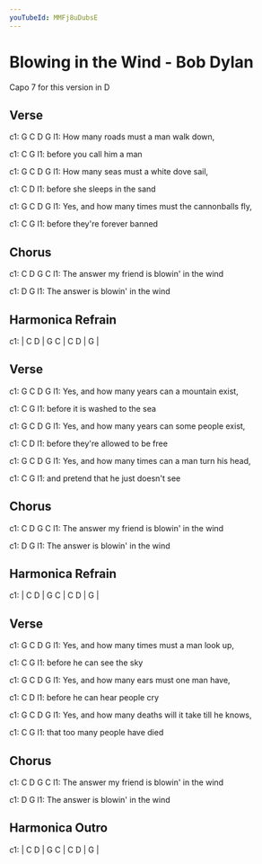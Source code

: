 ```yaml
---
youTubeId: MMFj8uDubsE
---
```


# Blowing in the Wind - Bob Dylan

Capo 7 for this version in D
 
 
## Verse
c1: G        C            D        G
l1: How many roads must a man walk down,

c1:            C          G
l1: before you call him a man

c1: G        C           D          G
l1: How many seas must a white dove sail,

c1:            C             D
l1: before she sleeps in the sand

c1:          G        C              D           G
l1: Yes, and how many times must the cannonballs fly,

c1:                C       G
l1: before they're forever banned

## Chorus
c1: C            D        G                C
l1: The answer my friend is blowin' in the wind

c1:               D              G
l1: The answer is blowin' in the wind

## Harmonica Refrain
c1: | C  D | G  C | C  D | G |
 
## Verse
c1:          G        C           D         G
l1: Yes, and how many years can a mountain exist,

c1:              C             G
l1: before it is washed to the sea

c1:          G        C              D      G
l1: Yes, and how many years can some people exist,

c1:                C             D
l1: before they're allowed to be free

c1:          G        C           D            G
l1: Yes, and how many times can a man turn his head,

c1:                      C           G
l1: and pretend that he just doesn't see

## Chorus
c1: C            D        G                C
l1: The answer my friend is blowin' in the wind

c1:               D              G
l1: The answer is blowin' in the wind

## Harmonica Refrain
c1: | C  D | G  C | C  D | G |
 
## Verse
c1:          G        C            D        G
l1: Yes, and how many times must a man look up,

c1:               C       G
l1: before he can see the sky

c1:          G        C         D       G
l1: Yes, and how many ears must one man have,

c1:               C           D
l1: before he can hear people cry

c1:          G        C              D            G
l1: Yes, and how many deaths will it take till he knows,

c1:               C           G
l1: that too many people have died

## Chorus
c1: C            D          G              C
l1: The answer my friend is blowin' in the wind

c1:               D              G
l1: The answer is blowin' in the wind

## Harmonica Outro
c1: | C  D | G  C | C  D | G |
